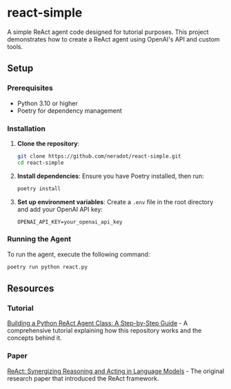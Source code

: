 # react-simple

A simple ReAct agent code designed for tutorial purposes. This project demonstrates how to create a ReAct agent using OpenAI's API and custom tools.

## Setup

### Prerequisites

- Python 3.10 or higher
- Poetry for dependency management

### Installation

1. **Clone the repository**:
   ```bash
   git clone https://github.com/neradot/react-simple.git
   cd react-simple
   ```

2. **Install dependencies**:
   Ensure you have Poetry installed, then run:
   ```bash
   poetry install
   ```

3. **Set up environment variables**:
   Create a `.env` file in the root directory and add your OpenAI API key:
   ```plaintext
   OPENAI_API_KEY=your_openai_api_key
   ```
### 
### Running the Agent
To run the agent, execute the following command:
```bash
poetry run python react.py
```

## Resources
### Tutorial
[Building a Python ReAct Agent Class: A Step-by-Step Guide](https://www.neradot.com/post/building-a-python-react-agent-class-a-step-by-step-guide) - A comprehensive tutorial explaining how this repository works and the concepts behind it.

### Paper
[ReAct: Synergizing Reasoning and Acting in Language Models](https://arxiv.org/abs/2210.03629) - The original research paper that introduced the ReAct framework.
